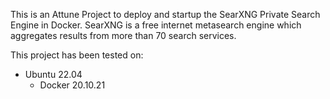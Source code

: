This is an Attune Project to deploy and startup the SearXNG Private Search 
Engine in Docker. SearXNG is a free internet metasearch engine which 
aggregates results from more than 70 search services.

This project has been tested on:

* Ubuntu 22.04
    * Docker 20.10.21
